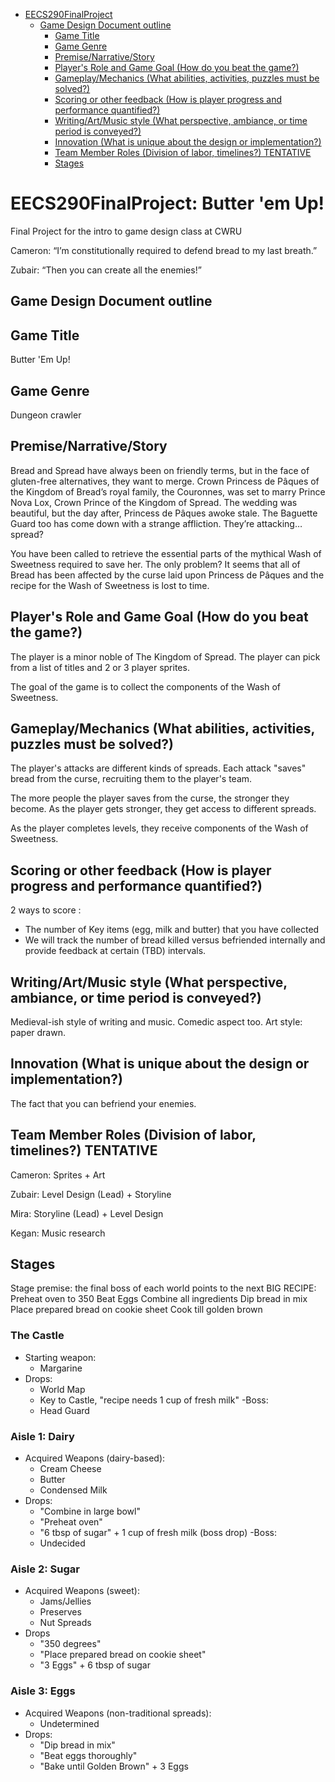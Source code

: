 - [EECS290FinalProject](#eecs290finalproject)
  - [Game Design Document outline](#game-design-document-outline)
    - [Game Title](#game-title)
    - [Game Genre](#game-genre)
    - [Premise/Narrative/Story](#premisenarrativestory)
    - [Player's Role and Game Goal (How do you beat the game?)](#players-role-and-game-goal-how-do-you-beat-the-game)
    - [Gameplay/Mechanics (What abilities, activities, puzzles must be solved?)](#gameplaymechanics-what-abilities-activities-puzzles-must-be-solved)
    - [Scoring or other feedback  (How is player progress and performance quantified?)](#scoring-or-other-feedback-how-is-player-progress-and-performance-quantified)
    - [Writing/Art/Music style (What perspective, ambiance, or time period is conveyed?)](#writingartmusic-style-what-perspective-ambiance-or-time-period-is-conveyed)
    - [Innovation (What is unique about the design or implementation?)](#innovation-what-is-unique-about-the-design-or-implementation)
    - [Team Member Roles (Division of labor, timelines?) TENTATIVE](#team-member-roles-division-of-labor-timelines-tentative)
    - [Stages](#stages)

# EECS290FinalProject: Butter 'em Up!
Final Project for the intro to game design class at CWRU

Cameron: “I’m constitutionally required to defend bread to my last breath.”

Zubair: “Then you can create all the enemies!”


## Game Design Document outline
Game Title 
-----
Butter 'Em Up!

Game Genre
--
Dungeon crawler

Premise/Narrative/Story
--
Bread and Spread have always been on friendly terms, but in the face of gluten-free alternatives, they want to merge. Crown Princess de Pâques of the Kingdom of Bread’s royal family, the Couronnes, was set to marry Prince Nova Lox, Crown Prince of the Kingdom of Spread. The wedding was beautiful, but the day after, Princess de Pâques awoke stale. The Baguette Guard too has come down with a strange affliction. They’re attacking… spread?

You have been called to retrieve the essential parts of the mythical Wash of Sweetness required to save her. The only problem? It seems that all of Bread has been affected by the curse laid upon Princess de Pâques and the recipe for the Wash of Sweetness is lost to time.

Player's Role and Game Goal (How do you beat the game?)
--
The player is a minor noble of The Kingdom of Spread. The player can pick from a list of titles and 2 or 3 player sprites.

The goal of the game is to collect the components of the Wash of Sweetness.

Gameplay/Mechanics (What abilities, activities, puzzles must be solved?)
--
The player's attacks are different kinds of spreads. Each attack "saves" bread from the curse, recruiting them to the player's team.

The more people the player saves from the curse, the stronger they become. As the player gets stronger, they get access to different spreads.

As the player completes levels, they receive components of the Wash of Sweetness.

Scoring or other feedback  (How is player progress and performance quantified?)
-- 
2 ways to score :
- The number of Key items (egg, milk and butter) that you have collected
- We will track the number of bread killed versus befriended internally and provide feedback at certain (TBD) intervals.

Writing/Art/Music style (What perspective, ambiance, or time period is conveyed?)
--
Medieval-ish style of writing and music. Comedic aspect too. Art style: paper drawn.

Innovation (What is unique about the design or implementation?)
--
The fact that you can befriend your enemies.

Team Member Roles (Division of labor, timelines?) TENTATIVE
--
Cameron: Sprites + Art

Zubair: Level Design (Lead) + Storyline

Mira: Storyline (Lead) + Level Design

Kegan: Music research

Stages
--
Stage premise: the final boss of each world points to the next
    BIG RECIPE:
    Preheat oven to 350
    Beat Eggs
    Combine all ingredients
    Dip bread in mix
    Place prepared bread on cookie sheet
    Cook till golden brown

### The Castle
- Starting weapon:
  - Margarine
- Drops:
  - World Map
  - Key to Castle, "recipe needs 1 cup of fresh milk"
-Boss:
  - Head Guard

### Aisle 1: Dairy
- Acquired Weapons (dairy-based):
  - Cream Cheese
  - Butter
  - Condensed Milk
- Drops:
  - "Combine in large bowl"
  - "Preheat oven"
  - "6 tbsp of sugar" + 1 cup of fresh milk (boss drop)
-Boss:
  - Undecided
  
### Aisle 2: Sugar
- Acquired Weapons (sweet):
  - Jams/Jellies
  - Preserves
  - Nut Spreads
- Drops
  - "350 degrees"
  - "Place prepared bread on cookie sheet"
  - "3 Eggs" + 6 tbsp of sugar

### Aisle 3: Eggs
- Acquired Weapons (non-traditional spreads):
  - Undetermined
- Drops:
  - "Dip bread in mix"
  - "Beat eggs thoroughly"
  - "Bake until Golden Brown" + 3 Eggs
